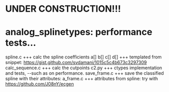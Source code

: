# UNDER CONSTRUCTION!!! 
# analog_splinetypes: performance tests...
spline.c +++ calc the spline coefficients a[] b[] c[] d[] +++ templated from snippet: https://gist.github.com/svdamani/1015c5c4b673c3297309 
calc_sequence.c +++ calc the cutpoints 
c2.py +++ ctypes implementation and tests, --such as on performance. 
save_frame.c +++ save the classified spline with their attributes: 
a_frame.c +++ attributes from spline: try with https://github.com/J08nY/ecgen
